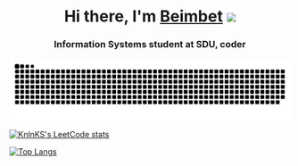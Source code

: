 <h1 align="center">Hi there, I'm <a href="https://www.instagram.com/marbikf4/" target="_blank">Beimbet</a> 
<img src="https://github.com/blackcater/blackcater/raw/main/images/Hi.gif" height="32"/></h1>
<h3 align="center">Information Systems student at SDU, coder</h3>

<picture>
  <source
    media="(prefers-color-scheme: dark)"
    srcset="https://raw.githubusercontent.com/platane/snk/output/github-contribution-grid-snake-dark.svg"
  />
  <source
    media="(prefers-color-scheme: light)"
    srcset="https://raw.githubusercontent.com/platane/snk/output/github-contribution-grid-snake.svg"
  />
  <img
    alt="github contribution grid snake animation"
    src="https://raw.githubusercontent.com/platane/snk/output/github-contribution-grid-snake.svg"
  />
</picture>

[![KnlnKS's LeetCode stats](https://leetcode-stats-six.vercel.app/api?username=marbik&theme=dark)](https://github.com/KnlnKS/leetcode-stats) 

[![Top Langs](https://github-readme-stats.vercel.app/api/top-langs/?username=m-bikko&layout=compact)](https://github.com/anuraghazra/github-readme-stats)


